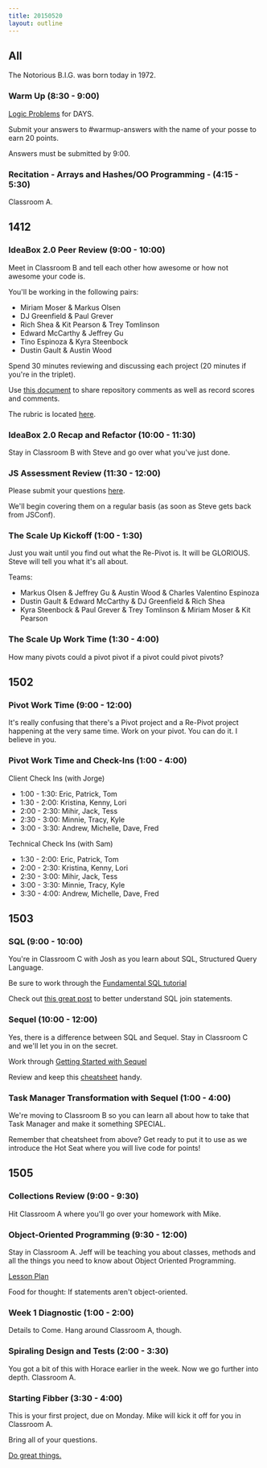 ```yaml
---
title: 20150520
layout: outline
---
```


## All

The Notorious B.I.G. was born today in 1972.

### Warm Up (8:30 - 9:00)

[Logic Problems](http://cl.ly/2e42381b1O3G) for DAYS.

Submit your answers to #warmup-answers with the name of your posse to earn 20 points.

Answers must be submitted by 9:00.

### Recitation - Arrays and Hashes/OO Programming - (4:15 - 5:30)
Classroom A.


## 1412

### IdeaBox 2.0 Peer Review (9:00 - 10:00)

Meet in Classroom B and tell each other how awesome or how not awesome your code is.

You'll be working in the following pairs:

* Miriam Moser & Markus Olsen
* DJ Greenfield & Paul Grever
* Rich Shea & Kit Pearson & Trey Tomlinson
* Edward McCarthy & Jeffrey Gu
* Tino Espinoza & Kyra Steenbock
* Dustin Gault & Austin Wood

Spend 30 minutes reviewing and discussing each project (20 minutes if you're in the triplet).

Use [this document](https://etherpad.mozilla.org/wZhIymiGgm) to share repository comments as well as record scores and comments.

The rubric is located [here](https://github.com/JumpstartLab/curriculum/blob/master/source/projects/revenge_of_idea_box.markdown).

### IdeaBox 2.0 Recap and Refactor (10:00 - 11:30)

Stay in Classroom B with Steve and go over what you've just done.

### JS Assessment Review (11:30 - 12:00)

Please submit your questions [here](https://etherpad.mozilla.org/CEI43yWtKx).

We'll begin covering them on a regular basis (as soon as Steve gets back from JSConf).

### The Scale Up Kickoff (1:00 - 1:30)

Just you wait until you find out what the Re-Pivot is. It will be GLORIOUS.
Steve will tell you what it's all about.

Teams:

* Markus Olsen & Jeffrey Gu & Austin Wood & Charles Valentino Espinoza
* Dustin Gault & Edward McCarthy & DJ Greenfield & Rich Shea
* Kyra Steenbock & Paul Grever & Trey Tomlinson & Miriam Moser & Kit Pearson

### The Scale Up Work Time (1:30 - 4:00)

How many pivots could a pivot pivot if a pivot could pivot pivots?

## 1502

### Pivot Work Time (9:00 - 12:00)

It's really confusing that there's a Pivot project and a Re-Pivot project happening
at the very same time. Work on your pivot. You can do it. I believe in you.

### Pivot Work Time and Check-Ins (1:00 - 4:00)

Client Check Ins (with Jorge)

* 1:00 - 1:30: Eric, Patrick, Tom
* 1:30 - 2:00: Kristina, Kenny, Lori
* 2:00 - 2:30: Mihir, Jack, Tess
* 2:30 - 3:00: Minnie, Tracy, Kyle
* 3:00 - 3:30: Andrew, Michelle, Dave, Fred

Technical Check Ins (with Sam)

* 1:30 - 2:00: Eric, Patrick, Tom
* 2:00 - 2:30: Kristina, Kenny, Lori
* 2:30 - 3:00: Mihir, Jack, Tess
* 3:00 - 3:30: Minnie, Tracy, Kyle
* 3:30 - 4:00: Andrew, Michelle, Dave, Fred

## 1503

### SQL (9:00 - 10:00)

You're in Classroom C with Josh as you learn about SQL, Structured Query Language.

Be sure to work through the [Fundamental SQL tutorial](http://tutorials.jumpstartlab.com/topics/sql/fundamental_sql.html)

Check out [this great post](http://blog.codinghorror.com/a-visual-explanation-of-sql-joins/) to better understand SQL join statements.

### Sequel (10:00 - 12:00)

Yes, there is a difference between SQL and Sequel. Stay in Classroom C and we'll let you in on the secret.

Work through [Getting Started with Sequel](http://tutorials.jumpstartlab.com/topics/sql/sequel.html)

Review and keep this [cheatsheet](http://sequel.jeremyevans.net/rdoc/files/doc/cheat_sheet_rdoc.html) handy.

### Task Manager Transformation with Sequel (1:00 - 4:00)

We're moving to Classroom B so you can learn all about how to take that Task Manager and make it something SPECIAL.

Remember that cheatsheet from above? Get ready to put it to use as we introduce the Hot Seat where you will live code for points!

## 1505

### Collections Review (9:00 - 9:30)

Hit Classroom A where you'll go over your homework with Mike.

### Object-Oriented Programming (9:30 - 12:00)

Stay in Classroom A. Jeff will be teaching you about classes, methods and all the things
you need to know about Object Oriented Programming.

[Lesson Plan](https://github.com/turingschool/lesson_plans/blob/master/ruby_01-object_oriented_programming_with_ruby/object_oriented_programming.markdown)

Food for thought: If statements aren't object-oriented.

### Week 1 Diagnostic (1:00 - 2:00)

Details to Come. Hang around Classroom A, though.

### Spiraling Design and Tests (2:00 - 3:30)

You got a bit of this with Horace earlier in the week. Now we go further into depth. Classroom A.

### Starting Fibber (3:30 - 4:00)

This is your first project, due on Monday. Mike will kick it off for you in Classroom A.

Bring all of your questions.

[Do great things.](https://github.com/turingschool/challenges/blob/master/fibber.markdown)


